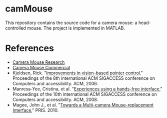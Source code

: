 # camMouse
This repository contains the source code for a camera mouse: a head-controlled mouse. The project is implemented in MATLAB.

# References
* [Camera Mouse Research](http://cameramouse.bu.edu/)
* [Camera Mouse Commercial](http://cameramouse.org/)
* Kjeldsen, Rick. "[Improvements in vision-based pointer control.](https://courses.cs.washington.edu/courses/cse590w/06au/resources/p189-kjeldsen.pdf)" Proceedings of the 8th international ACM SIGACCESS conference on Computers and accessibility. ACM, 2006.
* Manresa-Yee, Cristina, et al. "[Experiences using a hands-free interface.](http://delivery.acm.org/10.1145/1420000/1414528/p261-manresa-yee.pdf?ip=169.234.217.46&id=1414528&acc=ACTIVE%20SERVICE&key=CA367851C7E3CE77%2EE385B6E260950907%2E4D4702B0C3E38B35%2E4D4702B0C3E38B35&CFID=762484802&CFTOKEN=61646816&__acm__=1458181993_46bd2e807a845a4d0c4ee7738a9a4a82)" Proceedings of the 10th international ACM SIGACCESS conference on Computers and accessibility. ACM, 2008.
* Magee, John J., et al. "[Towards a Multi-camera Mouse-replacement Interface.](http://cs-people.bu.edu/wuzheng/research/publication/PRIS10.pdf)" PRIS. 2010.
